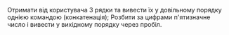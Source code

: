 Отримати від користувача 3 рядки та вивести їх у довільному порядку однією командою (конкатенація);
Розбити за цифрами п'ятизначне число і вивести у вихідному порядку через пробіл.